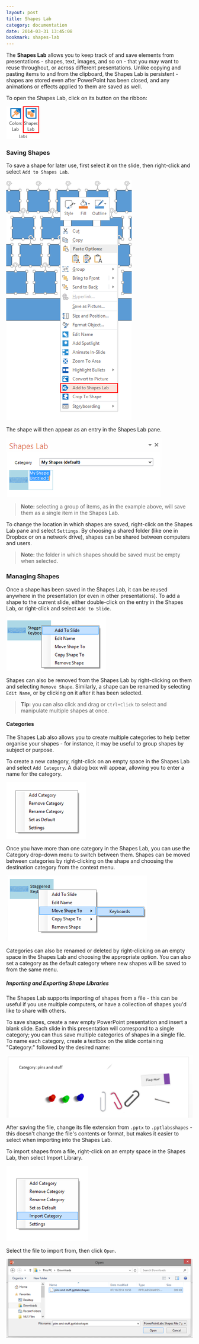 ```yaml
---
layout: post
title: Shapes Lab
category: documentation
date: 2014-03-31 13:45:08
bookmark: shapes-lab
---
```


The **Shapes Lab** allows you to keep track of and save elements from presentations - shapes, text, images, and so on - that you may want to reuse throughout, or across different presentations. Unlike copying and pasting items to and from the clipboard, the Shapes Lab is persistent - shapes are stored even after PowerPoint has been closed, and any animations or effects applied to them are saved as well.

To open the Shapes Lab, click on its button on the ribbon:

<img class="box-shadow" src="./img/docs/shapes-lab-1.png">

### Saving Shapes

To save a shape for later use, first select it on the slide, then right-click and select `Add to Shapes Lab`.

<img class="box-shadow" src="./img/docs/shapes-lab-2.png">

The shape will then appear as an entry in the Shapes Lab pane.

<img class="box-shadow" src="./img/docs/shapes-lab-3.png">

> **Note:** selecting a group of items, as in the example above, will save them as a single item in the Shapes Lab.

To change the location in which shapes are saved, right-click on the Shapes Lab pane and select `Settings`. By choosing a shared folder (like one in Dropbox or on a network drive), shapes can be shared between computers and users.

> **Note:** the folder in which shapes should be saved must be empty when selected.

### Managing Shapes

Once a shape has been saved in the Shapes Lab, it can be reused anywhere in the presentation (or even in other presentations). To add a shape to the current slide, either double-click on the entry in the Shapes Lab, or right-click and select `Add to Slide`.

<img class="box-shadow" src="./img/docs/shapes-lab-4.png">

Shapes can also be removed from the Shapes Lab by right-clicking on them and selecting `Remove Shape`. Similarly, a shape can be renamed by selecting `Edit Name`, or by clicking on it after it has been selected.

> **Tip:** you can also click and drag or `Ctrl+Click` to select and manipulate multiple shapes at once.

#### Categories

The Shapes Lab also allows you to create multiple categories to help better organise your shapes - for instance, it may be useful to group shapes by subject or purpose.

To create a new category, right-click on an empty space in the Shapes Lab and select `Add Category`. A dialog box will appear, allowing you to enter a name for the category.

<img class="box-shadow" src="./img/docs/shapes-lab-5.png">

Once you have more than one category in the Shapes Lab, you can use the Category drop-down menu to switch between them. Shapes can be moved between categories by right-clicking on the shape and choosing the destination category from the context menu.

<img class="box-shadow" src="./img/docs/shapes-lab-6.png">

Categories can also be renamed or deleted by right-clicking on an empty space in the Shapes Lab and choosing the appropriate option. You can also set a category as the default category where new shapes will be saved to from the same menu.

##### Importing and Exporting Shape Libraries

The Shapes Lab supports importing of shapes from a file - this can be useful if you use multiple computers, or have a collection of shapes you'd like to share with others.

To save shapes, create a new empty PowerPoint presentation and insert a blank slide. Each slide in this presentation will correspond to a single category; you can thus save multiple categories of shapes in a single file. To name each category, create a textbox on the slide containing "Category:" followed by the desired name:

<img class="box-shadow" src="./img/docs/shapes-lab-9.png">

After saving the file, change its file extension from `.pptx` to `.pptlabsshapes` - this doesn't change the file's contents or format, but makes it easier to select when importing into the Shapes Lab. 

To import shapes from a file, right-click on an empty space in the Shapes Lab, then select Import Library.

<img class="box-shadow" src="./img/docs/shapes-lab-7.png">

Select the file to import from, then click `Open`.

<img class="box-shadow" src="./img/docs/shapes-lab-8.png">